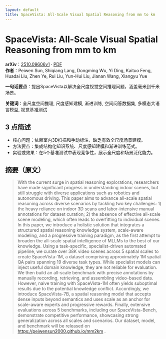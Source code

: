 ```yaml
---
layout: default
title: SpaceVista: All-Scale Visual Spatial Reasoning from mm to km
---
```


# SpaceVista: All-Scale Visual Spatial Reasoning from mm to km
**arXiv**：[2510.09606v1](https://arxiv.org/abs/2510.09606) · [PDF](https://arxiv.org/pdf/2510.09606.pdf)  
**作者**：Peiwen Sun, Shiqiang Lang, Dongming Wu, Yi Ding, Kaituo Feng, Huadai Liu, Zhen Ye, Rui Liu, Yun-Hui Liu, Jianan Wang, Xiangyu Yue  

**一句话要点**：提出SpaceVista以解决全尺度视觉空间推理问题，涵盖毫米到千米场景。

**关键词**：全尺度空间推理, 尺度感知建模, 渐进训练, 空间问答数据集, 多模态大语言模型, 视觉基准测试

## 3 点简述
- 核心问题：依赖室内3D扫描和手动标注，缺乏有效全尺度场景建模。
- 方法要点：集成结构化知识系统、尺度感知建模和渐进训练范式。
- 实验或效果：在5个基准测试中表现竞争性，展示全尺度和场景泛化能力。

## 摘要（原文）

> With the current surge in spatial reasoning explorations, researchers have
> made significant progress in understanding indoor scenes, but still struggle
> with diverse applications such as robotics and autonomous driving. This paper
> aims to advance all-scale spatial reasoning across diverse scenarios by
> tackling two key challenges: 1) the heavy reliance on indoor 3D scans and
> labor-intensive manual annotations for dataset curation; 2) the absence of
> effective all-scale scene modeling, which often leads to overfitting to
> individual scenes. In this paper, we introduce a holistic solution that
> integrates a structured spatial reasoning knowledge system, scale-aware
> modeling, and a progressive training paradigm, as the first attempt to broaden
> the all-scale spatial intelligence of MLLMs to the best of our knowledge. Using
> a task-specific, specialist-driven automated pipeline, we curate over 38K video
> scenes across 5 spatial scales to create SpaceVista-1M, a dataset comprising
> approximately 1M spatial QA pairs spanning 19 diverse task types. While
> specialist models can inject useful domain knowledge, they are not reliable for
> evaluation. We then build an all-scale benchmark with precise annotations by
> manually recording, retrieving, and assembling video-based data. However, naive
> training with SpaceVista-1M often yields suboptimal results due to the
> potential knowledge conflict. Accordingly, we introduce SpaceVista-7B, a
> spatial reasoning model that accepts dense inputs beyond semantics and uses
> scale as an anchor for scale-aware experts and progressive rewards. Finally,
> extensive evaluations across 5 benchmarks, including our SpaceVista-Bench,
> demonstrate competitive performance, showcasing strong generalization across
> all scales and scenarios. Our dataset, model, and benchmark will be released on
> https://peiwensun2000.github.io/mm2km .


